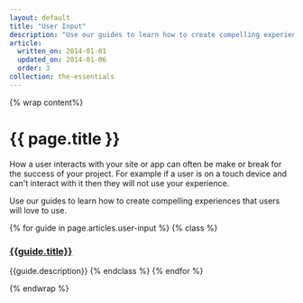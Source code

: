 ```yaml
---
layout: default
title: "User Input"
description: "Use our guides to learn how to create compelling experiences that users will love to use."
article:
  written_on: 2014-01-01
  updated_on: 2014-01-06
  order: 3
collection: the-essentials
---
```

{% wrap content%}

# {{ page.title }}

How a user interacts with your site or app can often be make or break for the success of your project.  For example if a user is on a touch device and can't interact with it then they will not use your experience.

Use our guides to learn how to create compelling experiences that users will love to use.

{% for guide in page.articles.user-input %}
{% class %}
### [{{guide.title}}]({{site.baseurl}}/{{guide.url}})
{{guide.description}}
{% endclass %}
{% endfor %}

{% endwrap %}
